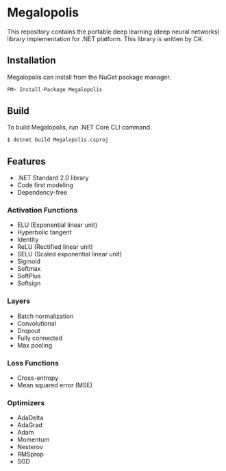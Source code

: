 # Megalopolis

This repository contains the portable deep learning (deep neural networks) library implementation for .NET platform. This library is written by C#.

## Installation

Megalopolis can install from the NuGet package manager.

```sh
PM> Install-Package Megalopolis
```

## Build

To build Megalopolis, run .NET Core CLI command.

```sh
$ dotnet build Megalopolis.csproj
```

## Features

* .NET Standard 2.0 library
* Code first modeling
* Dependency-free

### Activation Functions
* ELU (Exponential linear unit)
* Hyperbolic tangent
* Identity
* ReLU (Rectified linear unit)
* SELU (Scaled exponential linear unit)
* Sigmoid
* Softmax
* SoftPlus
* Softsign

### Layers
* Batch normalization
* Convolutional
* Dropout
* Fully connected
* Max pooling

### Loss Functions
* Cross-entropy
* Mean squared error (MSE)

### Optimizers
* AdaDelta
* AdaGrad
* Adam
* Momentum
* Nesterov
* RMSprop
* SGD

